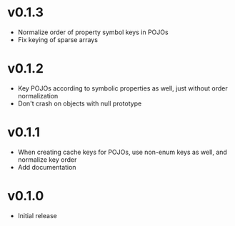 # v0.1.3

- Normalize order of property symbol keys in POJOs
- Fix keying of sparse arrays

# v0.1.2

- Key POJOs according to symbolic properties as well, just without order normalization
- Don't crash on objects with null prototype

# v0.1.1

- When creating cache keys for POJOs, use non-enum keys as well, and normalize key order
- Add documentation

# v0.1.0

- Initial release
